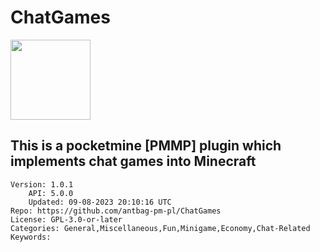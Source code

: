 # ChatGames
<img src="https://raw.githubusercontent.com/antbag-dev/ChatGames/879445e3d73684f7a27fd2910bab654abd9cf125/chat.png" width="128" height="128" />

## This is a pocketmine [PMMP] plugin which implements chat games into Minecraft
```properties
Version: 1.0.1
    API: 5.0.0
    Updated: 09-08-2023 20:10:16 UTC
Repo: https://github.com/antbag-pm-pl/ChatGames
License: GPL-3.0-or-later
Categories: General,Miscellaneous,Fun,Minigame,Economy,Chat-Related
Keywords: 
```